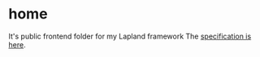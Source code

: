 # home
It's public frontend folder for my Lapland framework
The [specification is here](https://github.com/UniBreakfast/lapland-js-spec#lapland-specification-vanilla-js-backend-framework).
